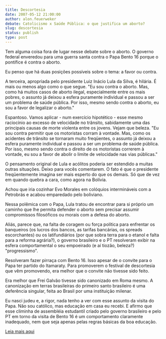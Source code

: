 ```yaml
---
title: Descortesia
date: 2007-05-12 21:00:00
author: alon.feuerweker
debate: Catolicismo x Saúde Pública: o que justifica um aborto?
slug: descortesia
status: publish 
type: post
---
```


  
Tem alguma coisa fora de lugar nesse debate sobre o aborto. O governo federal enveredou para uma guerra santa contra o Papa Bento 16 porque o pontífice é contra o aborto.   
  
Eu penso que há duas posições possíveis sobre o tema: a favor ou contra.   
  
A terceira, apropriada pelo presidente Luiz Inácio Lula da Silva, é hilária. É mais ou menos algo como o que segue. "Eu sou contra o aborto. Mas, como há muitos casos de aborto ilegal, especialmente entre os mais pobres, o assunto já deixou a esfera puramente individual e passou a ser um problema de saúde pública. Por isso, mesmo sendo contra o aborto, eu sou a favor de legalizar o aborto."   
  
Espantoso. Vamos aplicar - num exercício hipotético - esse mesmo raciocínio ao excesso de velocidade no trânsito, sabidamente uma das principais causas de morte violenta entre os jovens. Vejam que beleza. "Eu sou contra permitir que os motoristas corram à vontade. Mas, como os acidentes de trânsito se tornaram muito freqüentes, o assunto já deixou a esfera puramente individual e passou a ser um problema de saúde pública. Por isso, mesmo sendo contra o direito de os motoristas correrem à vontade, eu sou a favor de abolir o limite de velocidade nas vias públicas."   
  
O pensamento original de Lula e acólitos poderia ser estendido a muitas outras situações. Deixo para vocês comentarem. O fato é que o presidente freqüentemente imagina ser mais esperto do que os demais. Só que de vez em quando quebra a cara, como agora na Bolívia.   
  
Achou que iria cozinhar Evo Morales em colóquios intermináveis com a Petrobrás e acabou emparedado pelo boliviano.  
  
Nessa polêmica com o Papa, Lula tratou de encontrar para si próprio um caminho que lhe permita defender o aborto sem precisar assumir compromissos filosóficos ou morais com a defesa do aborto.   
  
Aliás, parece que, na falta de coragem ou força política para enfrentar os banqueiros (os lucros dos bancos, as tarifas bancárias, os spreads escorchantes) ou os latifundiários (por que sobra terra para o etanol e falta para a reforma agrária?), o governo brasileiro e o PT resolveram exibir na esfera comportamental o seu empoeirado (e aí tiozão, beleza?) "progressismo".  
  
Resolveram fazer pirraça com Bento 16. Isso apesar de o convite para o Papa ter partido do Itamaraty. Para promoverem o festival de descortesia que vêm promovendo, era melhor que o convite não tivesse sido feito.  
  
Era melhor que Frei Galvão tivesse sido canonizado em Roma mesmo. A canonização em terras brasileiras do primeiro santo brasileiro é uma deferência singular, feita ao Brasil por uma instituição milenar.  
  
Eu nasci judeu e, a rigor, nada tenho a ver com esse assunto da visita do Papa. Não sou católico, mas educação em casa eu recebi. E afirmo que esse climinha de assembléia estudantil criado pelo governo brasileiro e pelo PT em torno da visita de Bento 16 é um comportamento claramente inadequado, nem que seja apenas pelas regras básicas da boa educação.  
  
[Leia mais aqui](http://blogdoalon.blogspot.com/)

